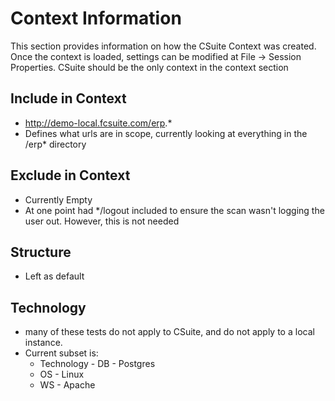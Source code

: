 # Context Information
This section provides information on how the CSuite Context was created.  Once the context is loaded, settings can be modified at File -> Session Properties.  CSuite should be the only context in the context section

## Include in Context
  * http://demo-local.fcsuite.com/erp.*
  * Defines what urls are in scope, currently looking at everything in the /erp* directory

## Exclude in Context
  *  Currently Empty
  *  At one point had */logout included to ensure the scan wasn't logging the user out.  However, this is not needed
 
## Structure
  *  Left as default
  
## Technology
  * many of these tests do not apply to CSuite, and do not apply to a local instance.  
  * Current subset is:
    *  Technology - DB - Postgres
    *  OS - Linux
    *  WS - Apache
